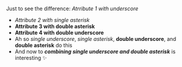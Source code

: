 Just to see the difference: _Atrribute 1 with underscore_
* *Attribute 2 with single asterisk*
* **Attribute 3 with double asterisk**
* __Attribute 4 with double underscore__
* Ah so _single underscore_, *single asterisk*, __double underscore__, and **double asterisk** do this
* And now to _**combining single underscore and double asterisk**_ is interesting :sparkles:
